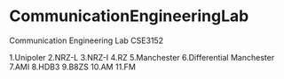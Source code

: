 # CommunicationEngineeringLab
Communication Engineering Lab CSE3152

1.Unipoler
2.NRZ-L
3.NRZ-I
4.RZ
5.Manchester
6.Differential Manchester
7.AMI
8.HDB3
9.B8ZS
10.AM
11.FM
